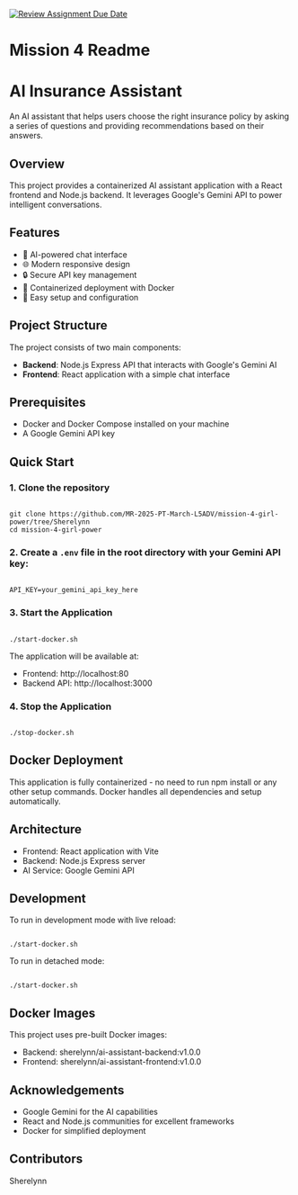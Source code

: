 [![Review Assignment Due Date](https://classroom.github.com/assets/deadline-readme-button-22041afd0340ce965d47ae6ef1cefeee28c7c493a6346c4f15d667ab976d596c.svg)](https://classroom.github.com/a/4PDuOKq9)

# Mission 4 Readme

# AI Insurance Assistant

An AI assistant that helps users choose the right insurance policy by asking a series of questions and providing recommendations based on their answers.

## Overview

This project provides a containerized AI assistant application with a React frontend and Node.js backend. It leverages Google's Gemini API to power intelligent conversations.

## Features

- 🤖 AI-powered chat interface
- 🌐 Modern responsive design
- 🔒 Secure API key management
- 🐳 Containerized deployment with Docker
- 🚀 Easy setup and configuration

## Project Structure

The project consists of two main components:

- **Backend**: Node.js Express API that interacts with Google's Gemini AI
- **Frontend**: React application with a simple chat interface

## Prerequisites

- Docker and Docker Compose installed on your machine
- A Google Gemini API key

## Quick Start

### 1. Clone the repository

```

git clone https://github.com/MR-2025-PT-March-L5ADV/mission-4-girl-power/tree/Sherelynn
cd mission-4-girl-power

```

### 2. Create a `.env` file in the root directory with your Gemini API key:

```

API_KEY=your_gemini_api_key_here

```

### 3. Start the Application

```

./start-docker.sh

```

The application will be available at:

- Frontend: http://localhost:80
- Backend API: http://localhost:3000

### 4. Stop the Application

```

./stop-docker.sh

```

## Docker Deployment

This application is fully containerized - no need to run npm install or any other setup commands. Docker handles all dependencies and setup automatically.

## Architecture

- Frontend: React application with Vite
- Backend: Node.js Express server
- AI Service: Google Gemini API

## Development

To run in development mode with live reload:

```

./start-docker.sh

```

To run in detached mode:

```

./start-docker.sh

```

## Docker Images

This project uses pre-built Docker images:

- Backend: sherelynn/ai-assistant-backend:v1.0.0
- Frontend: sherelynn/ai-assistant-frontend:v1.0.0

## Acknowledgements

- Google Gemini for the AI capabilities
- React and Node.js communities for excellent frameworks
- Docker for simplified deployment

## Contributors

Sherelynn
